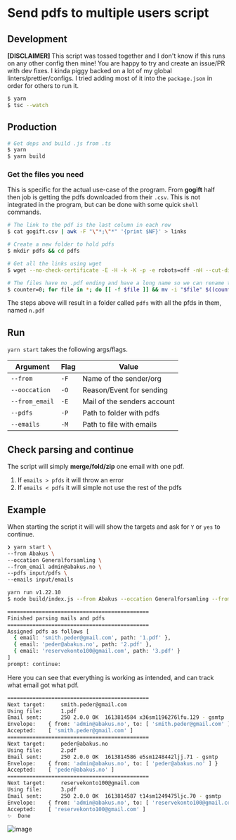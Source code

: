 # Send pdfs to multiple users script

## Development

**[DISCLAIMER]** This script was tossed together and I don't know if this runs on any other config then
mine! You are happy to try and create an issue/PR with dev fixes. I kinda piggy backed on a lot of
my global linters/prettier/configs. I tried adding most of it into the `package.json` in order
for others to run it.

```sh
$ yarn
$ tsc --watch
```

## Production

```sh
# Get deps and build .js from .ts
$ yarn
$ yarn build
```

### Get the files you need

This is specific for the actual use-case of the program. From **gogift** half then job is getting the
pdfs downloaded from their `.csv`. This is not integrated in the program, but can be done with some
quick `shell` commands.

```sh
# The link to the pdf is the last column in each row
$ cat gogift.csv | awk -F "\"*;\"*" '{print $NF}' > links

# Create a new folder to hold pdfs
$ mkdir pdfs && cd pdfs

# Get all the links using wget
$ wget --no-check-certificate -E -H -k -K -p -e robots=off -nH --cut-dirs=3 -i ../links

# The files have no .pdf ending and have a long name so we can rename them
$ counter=0; for file in *; do [[ -f $file ]] && mv -i "$file" $((counter+1)).pdf && ((counter++)); done
```

The steps above will result in a folder called `pdfs` with all the pfds in them, named `n.pdf`

## Run

`yarn start` takes the following args/flags.

| Argument       | Flag | Value                       |
| -------------- | ---- | --------------------------- |
| `--from`       | `-F` | Name of the sender/org      |
| `--ooccation`  | `-O` | Reason/Event for sending    |
| `--from_email` | `-E` | Mail of the senders account |
| `--pdfs`       | `-P` | Path to folder with pdfs    |
| `--emails`     | `-M` | Path to file with emails    |

## Check parsing and continue

The script will simply **merge/fold/zip** one email with one pdf.

1. If `emails > pfds` it will throw an error
2. If `emails < pdfs` it will simple not use the rest of the pdfs

## Example

When starting the script it will will show the targets and ask for `Y` or `yes` to continue.

```sh
❯ yarn start \
--from Abakus \
--occation Generalforsamling \
--from_email admin@abakus.no \
--pdfs input/pdfs \
--emails input/emails

yarn run v1.22.10
$ node build/index.js --from Abakus --occation Generalforsamling --from_email admin@abakus.no --pdfs input/pdfs --emails input/emails

=============================================
Finished parsing mails and pdfs
=============================================
Assigned pdfs as follows [
  { email: 'smith.peder@gmail.com', path: '1.pdf' },
  { email: 'peder@abakus.no', path: '2.pdf' },
  { email: 'reservekonto100@gmail.com', path: '3.pdf' }
]
prompt: continue:
```

Here you can see that everything is working as intended, and can track what email got what pdf.

```sh
=============================================
Next target: 	 smith.peder@gmail.com
Using file: 	 1.pdf
Email sent: 	 250 2.0.0 OK  1613814584 x36sm1196276lfu.129 - gsmtp
Envelope: 	 { from: 'admin@abakus.no', to: [ 'smith.peder@gmail.com' ] }
Accepted: 	 [ 'smith.peder@gmail.com' ]
=============================================
Next target: 	 peder@abakus.no
Using file: 	 2.pdf
Email sent: 	 250 2.0.0 OK  1613814586 e5sm1248442ljj.71 - gsmtp
Envelope: 	 { from: 'admin@abakus.no', to: [ 'peder@abakus.no' ] }
Accepted: 	 [ 'peder@abakus.no' ]
=============================================
Next target: 	 reservekonto100@gmail.com
Using file: 	 3.pdf
Email sent: 	 250 2.0.0 OK  1613814587 t14sm1249475ljc.70 - gsmtp
Envelope: 	 { from: 'admin@abakus.no', to: [ 'reservekonto100@gmail.com' ] }
Accepted: 	 [ 'reservekonto100@gmail.com' ]
✨  Done
```

![image](https://i.imgur.com/G5gNeYG.png)
